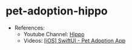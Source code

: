 # pet-adoption-hippo
- References: 
  - Youtube Channel: [Hippo](https://www.youtube.com/channel/UCT1kUMoQLbU5jhUfTBl5jPA)
  - Videos: [[iOS] SwiftUI - Pet Adoption App](https://youtube.com/playlist?list=PL8Pizl-1lIQG2FQVyvcCJbc4uVH6cVssh)
